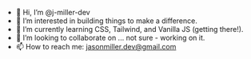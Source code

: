 - 👋 Hi, I’m @j-miller-dev
- 👀 I’m interested in building things to make a difference.
- 🌱 I’m currently learning CSS, Tailwind, and Vanilla JS (getting there!).
- 💞️ I’m looking to collaborate on ... not sure - working on it.
- 📫 How to reach me: jasonmiller.dev@gmail.com

<!---
j-miller-dev/j-miller-dev is a ✨ special ✨ repository because its `README.md` (this file) appears on your GitHub profile.
You can click the Preview link to take a look at your changes.
--->
